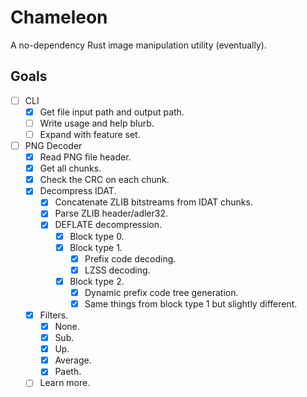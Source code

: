 # Chameleon

A no-dependency Rust image manipulation utility (eventually).

## Goals

- [ ] CLI
  - [x] Get file input path and output path.
  - [ ] Write usage and help blurb.
  - [ ] Expand with feature set.
- [ ] PNG Decoder
  - [x] Read PNG file header.
  - [x] Get all chunks.
  - [x] Check the CRC on each chunk.
  - [x] Decompress IDAT.
    - [x] Concatenate ZLIB bitstreams from IDAT chunks.
    - [x] Parse ZLIB header/adler32.
    - [x] DEFLATE decompression.
      - [x] Block type 0.
      - [x] Block type 1.
        - [x] Prefix code decoding.
        - [x] LZSS decoding.
      - [x] Block type 2.
        - [x] Dynamic prefix code tree generation.
        - [x] Same things from block type 1 but slightly different.
  - [x] Filters.
    - [x] None.
    - [x] Sub.
    - [x] Up.
    - [x] Average.
    - [x] Paeth.
  - [ ] Learn more.
